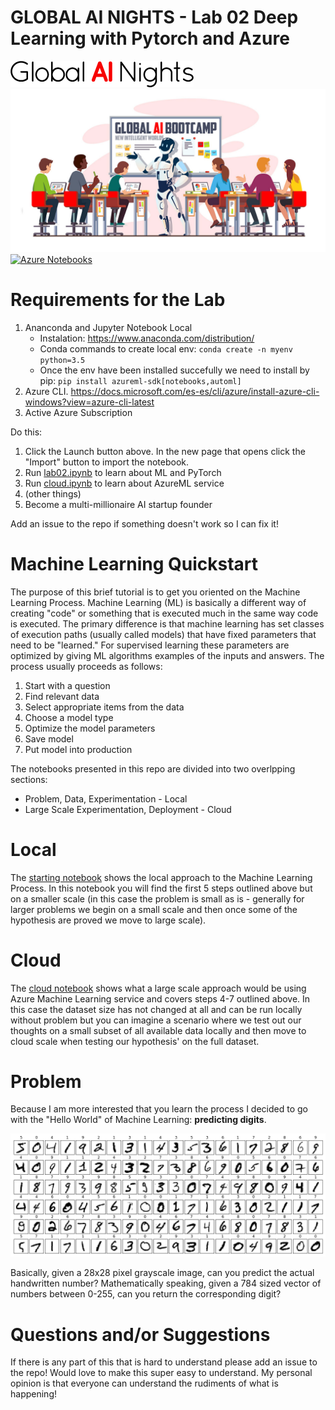 # GLOBAL AI NIGHTS - Lab 02 Deep Learning with Pytorch and Azure
![](images/logoai.png)
![](images/globaai.jpg)
[![Azure Notebooks](https://notebooks.azure.com/launch.svg)](https://notebooks.azure.com/import/gh/sethjuarez/pytorchintro)

# Requirements for the Lab 
1. Ananconda and Jupyter Notebook Local
    - Instalation: https://www.anaconda.com/distribution/
    - Conda commands to create local env: ```conda create -n myenv python=3.5```
    - Once the env have been installed succefully we need to install by pip: ```pip install azureml-sdk[notebooks,automl]```
3. Azure CLI. https://docs.microsoft.com/es-es/cli/azure/install-azure-cli-windows?view=azure-cli-latest
4. Active Azure Subscription

Do this:
1. Click the Launch button above. In the new page that opens click the "Import" button to import the notebook.
2. Run [lab02.ipynb](start.ipynb) to learn about ML and PyTorch
3. Run [cloud.ipynb](cloud.ipynb) to learn about AzureML service
4. (other things)
5. Become a multi-millionaire AI startup founder

Add an issue to the repo if something doesn't work so I can 
fix it!

# Machine Learning Quickstart
The purpose of this brief tutorial is to get you oriented
on the Machine Learning Process. Machine Learning (ML) is
basically a different way of creating "code" or something
that is executed much in the same way code is executed. The
primary difference is that machine learning has set classes
of execution paths (usually called models) that have fixed
parameters that need to be "learned." For supervised learning
these parameters are optimized by giving ML algorithms examples
of the inputs and answers. The process usually proceeds as follows:

1. Start with a question
2. Find relevant data
3. Select appropriate items from the data
4. Choose a model type
5. Optimize the model parameters
6. Save model
7. Put model into production

The notebooks presented in this repo are divided into two
overlpping sections:

- Problem, Data, Experimentation - Local
- Large Scale Experimentation, Deployment - Cloud

# Local
The [starting notebook](lab02.ipynb) shows the local approach
to the Machine Learning Process. In this notebook you will
find the first 5 steps outlined above but on a smaller scale
(in this case the problem is small as is - generally for larger
problems we begin on a small scale and then once some of the
hypothesis are proved we move to large scale).

# Cloud
The [cloud notebook](cloud.ipynb) shows what a large scale
approach would be using Azure Machine Learning service and
covers steps 4-7 outlined above. In this case the dataset
size has not changed at all and can be run locally without
problem but you can imagine a scenario where we test out
our thoughts on a small subset of all available data locally
and then move to cloud scale when testing our hypothesis' on
the full dataset.

# Problem
Because I am more interested that you learn the process I decided
to go with the "Hello World" of Machine Learning: **predicting 
digits**.

![Digit Examples](images/digits.png)

Basically, given a 28x28 pixel grayscale image, can you predict
the actual handwritten number? Mathematically speaking, given 
a 784 sized vector of numbers between 0-255, can you return the 
corresponding digit?

# Questions and/or Suggestions
If there is any part of this that is hard to understand please
add an issue to the repo! Would love to make this super easy to
understand. My personal opinion is that everyone can understand
the rudiments of what is happening!

